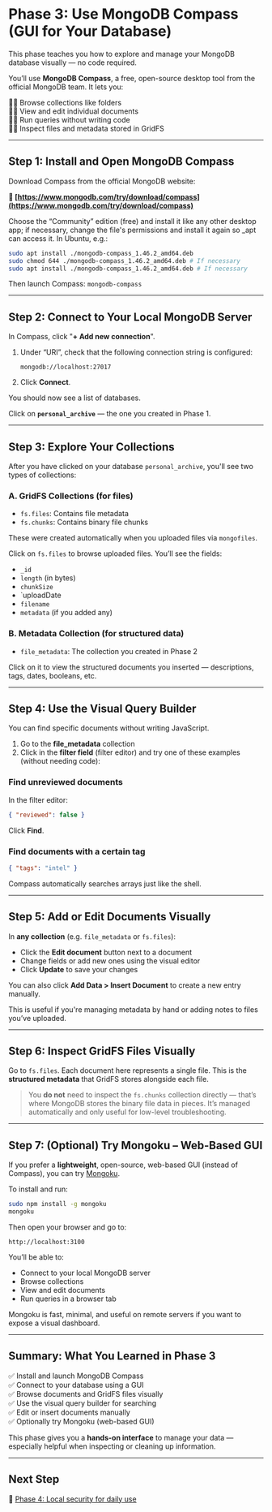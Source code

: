 # Phase 3: Use MongoDB Compass (GUI for Your Database)

This phase teaches you how to explore and manage your MongoDB database visually — no code required.

You’ll use **MongoDB Compass**, a free, open-source desktop tool from the official MongoDB team. It lets you:

👍🏼 Browse collections like folders<br>
👍🏼 View and edit individual documents<br>
👍🏼 Run queries without writing code<br>
👍🏼 Inspect files and metadata stored in GridFS<br>

---

## Step 1: Install and Open MongoDB Compass

Download Compass from the official MongoDB website:

**🔗 [https://www.mongodb.com/try/download/compass](https://www.mongodb.com/try/download/compass)**

Choose the “Community” edition (free) and install it like any other desktop app; if necessary, change the file's permissions and install it again so _apt can access it. In Ubuntu, e.g.:

```bash
sudo apt install ./mongodb-compass_1.46.2_amd64.deb
sudo chmod 644 ./mongodb-compass_1.46.2_amd64.deb # If necessary
sudo apt install ./mongodb-compass_1.46.2_amd64.deb # If necessary
```

Then launch Compass: `mongodb-compass`

---

## Step 2: Connect to Your Local MongoDB Server

In Compass, click "**+ Add new connection**".

1. Under “URI”, check that the following connection string is configured:

   ```
   mongodb://localhost:27017
   ```

2. Click **Connect**.

You should now see a list of databases.

Click on **`personal_archive`** — the one you created in Phase 1.

---

## Step 3: Explore Your Collections

After you have clicked on your database `personal_archive`, you'll see two types of collections:

### A. GridFS Collections (for files)

* `fs.files`: Contains file metadata
* `fs.chunks`: Contains binary file chunks

These were created automatically when you uploaded files via `mongofiles`.

Click on `fs.files` to browse uploaded files. You’ll see the fields:

* `_id`
* `length` (in bytes)
* `chunkSize`
* `uploadDate
* `filename`
* `metadata` (if you added any)

### B. Metadata Collection (for structured data)

* `file_metadata`: The collection you created in Phase 2

Click on it to view the structured documents you inserted — descriptions, tags, dates, booleans, etc.

---

## Step 4: Use the Visual Query Builder

You can find specific documents without writing JavaScript.

1. Go to the **file\_metadata** collection
2. Click in the **filter field** (filter editor) and try one of these examples (without needing code):

### Find unreviewed documents

In the filter editor:

```json
{ "reviewed": false }
```

Click **Find**.

### Find documents with a certain tag

```json
{ "tags": "intel" }
```

Compass automatically searches arrays just like the shell.

---

## Step 5: Add or Edit Documents Visually

In **any collection** (e.g. `file_metadata` or `fs.files`):

* Click the **Edit document** button next to a document
* Change fields or add new ones using the visual editor
* Click **Update** to save your changes

You can also click **Add Data > Insert Document** to create a new entry manually.

This is useful if you're managing metadata by hand or adding notes to files you’ve uploaded.

---

## Step 6: Inspect GridFS Files Visually

Go to `fs.files`. Each document here represents a single file. This is the **structured metadata** that GridFS stores alongside each file.

> You **do not** need to inspect the `fs.chunks` collection directly — that’s where MongoDB stores the binary file data in pieces. It’s managed automatically and only useful for low-level troubleshooting.

---

## Step 7: (Optional) Try Mongoku – Web-Based GUI

If you prefer a **lightweight**, open-source, web-based GUI (instead of Compass), you can try [Mongoku](https://github.com/huggingface/Mongoku).

To install and run:

```bash
sudo npm install -g mongoku
mongoku
```

Then open your browser and go to:

```
http://localhost:3100
```

You’ll be able to:

* Connect to your local MongoDB server
* Browse collections
* View and edit documents
* Run queries in a browser tab

Mongoku is fast, minimal, and useful on remote servers if you want to expose a visual dashboard.

---

## Summary: What You Learned in Phase 3

✅ Install and launch MongoDB Compass<br>
✅ Connect to your database using a GUI<br>
✅ Browse documents and GridFS files visually<br>
✅ Use the visual query builder for searching<br>
✅ Edit or insert documents manually<br>
✅ Optionally try Mongoku (web-based GUI)

This phase gives you a **hands-on interface** to manage your data — especially helpful when inspecting or cleaning up information.

---

## Next Step

🚀 [Phase 4: Local security for daily use](https://github.com/tims-computer-academy/mongodb/blob/main/phase4.md)
